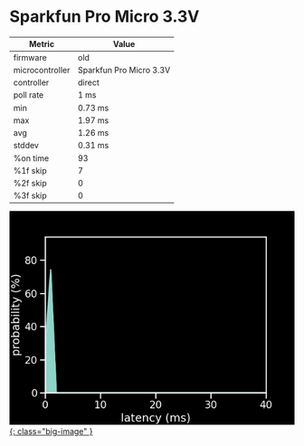 # Sparkfun Pro Micro 3.3V

| Metric          | Value                   |
| --------------- | ----------------------- |
| firmware        | old                     |
| microcontroller | Sparkfun Pro Micro 3.3V |
| controller      | direct                  |
| poll rate       | 1 ms                    |
| min             | 0.73 ms                 |
| max             | 1.97 ms                 |
| avg             | 1.26 ms                 |
| stddev          | 0.31 ms                 |
| %on time        | 93                      |
| %1f skip        | 7                       |
| %2f skip        | 0                       |
| %3f skip        | 0                       |

[![Graph](/assets/images/results/ardwiino_direct_micro_3v3.png){: class="big-image" }](/assets/images/results/ardwiino_direct_micro_3v3.png)
